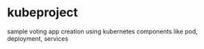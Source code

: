 # kubeproject
sample voting app creation using kubernetes components like pod, deployment, services
